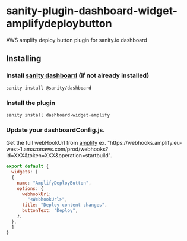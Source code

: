 # sanity-plugin-dashboard-widget-amplifydeploybutton
AWS amplify deploy button plugin for sanity.io dashboard

## Installing

### Install [sanity dashboard](https://www.sanity.io/docs/dashboard) (if not already installed)
```text
sanity install @sanity/dashboard
```
### Install the plugin
```text
sanity install dashboard-widget-amplify
```
### Update your dashboardConfig.js. 
Get the full webHookUrl from [amplify](https://docs.aws.amazon.com/amplify/latest/userguide/webhooks.html) ex. "https://<i></i>webhooks.amplify.eu-west-1.amazonaws.com/prod/webhooks?id=XXX&token=XXX&operation=startbuild".
```javascript
export default {
  widgets: [
  {
    name: "AmplifyDeployButton",
    options: {
      webhookUrl:
        "<WebhookUrl>",
      title: "Deploy content changes",
      buttonText: "Deploy",
    },
  },
  ]
}
```
